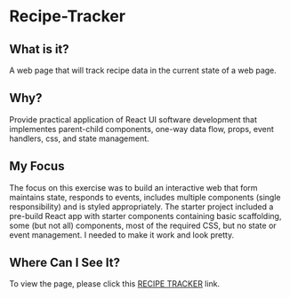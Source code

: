# Recipe-Tracker

## What is it?
A web page that will track recipe data in the current state of a web page.  

## Why?
Provide practical application of React UI software development that implementes parent-child components, one-way data flow, props, event handlers, css, and state management.     

## My Focus
The focus on this exercise was to build an interactive web that form maintains state, responds to events, includes multiple components (single responsibility) and is styled appropriately. The starter project included a pre-build React app with starter components containing basic scaffolding, some (but not all) components, most of the required CSS, but no state or event management. I needed to make it work and look pretty.  

## Where Can I See It?
To view the page, please click this [RECIPE TRACKER](https://recipe-tracker-t5wi.onrender.com/) link.